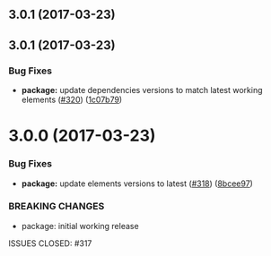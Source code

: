 <a name="3.0.1"></a>
## 3.0.1 (2017-03-23)



<a name="3.0.1"></a>
## 3.0.1 (2017-03-23)


### Bug Fixes

* **package:** update dependencies versions to match latest working elements ([#320](https://github.com/wc-catalogue/blaze-elements/issues/320)) ([1c07b79](https://github.com/wc-catalogue/blaze-elements/commit/1c07b79))



<a name="3.0.0"></a>
# 3.0.0 (2017-03-23)


### Bug Fixes

* **package:** update elements versions to latest ([#318](https://github.com/wc-catalogue/blaze-elements/issues/318)) ([8bcee97](https://github.com/wc-catalogue/blaze-elements/commit/8bcee97))


### BREAKING CHANGES

* package: initial working release

ISSUES CLOSED: #317



